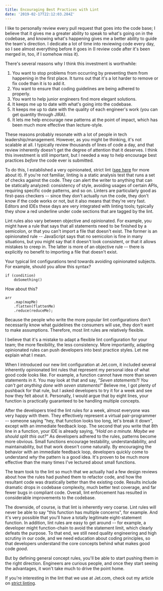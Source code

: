 ```yaml
---
title: Encouraging Best Practices with Lint
date: '2019-02-17T22:12:03.284Z'
---
```


I like to personally review every pull request that goes into the code base; I believe that it gives me a greater ability to speak to what's going on in the codebase, and knowing what's happening gives me a better ability to guide the team's direction. I dedicate a lot of time into reviewing code every day, so I see almost everything before it goes in (I review code after it's been merged in, too, if I somehow miss it).

There's several reasons why I think this investment is worthwhile:

1. You want to stop problems from occurring by preventing them from happening in the first place. It turns out that it's a lot harder to remove or fix code than it is to add it.
2. You want to ensure that coding guidelines are being adhered to properly.
3. You want to help junior engineers find more elegant solutions.
4. It keeps me up to date with what's going into the codebase.
5. It keeps me up to date with the quality of each engineer's work (you can get quantity through JIRA).
6. It lets me help encourage new patterns at the point of impact, which has been much more effective than lecture-style.

These reasons probably resonate with a lot of people in tech leadership/management. However, as you might be thinking, it's not scalable at all. I typically review thousands of lines of code a day, and that review inherently doesn't get the degree of attention that it deserves. I think this investment is still important, but I needed a way to help encourage best practices _before_ the code ever is submitted.

To do this, I established a very opinionated, strict lint ([see here](/strict-linting) for more about it). If you're not familiar, linting is a static analysis test that runs a set of checks against the code. They can alert the writer to anything that can be statically analyzed: consistency of style, avoiding usages of certain APIs, requiring specific code patterns, and so on. Linters are particularly good as first-pass checkers -- since they don't actually run the code, they don't know if the code works or not, but it also means that they're very fast. Editors and IDEs these days are very integrated with linting tools; typically they show a red underline under code sections that are tagged by the lint.

Lint rules also vary between objective and opinionated. For example, you might have a rule that says that all statements need to be finished by a semicolon, or that you can't import a file that doesn't exist. The former is an opinionated rule -- JavaScript says that no semicolon is fine in many situations, but you might say that it doesn't look consistent, or that it allows mistakes to creep in. The latter is more of an objective rule -- there is explicitly no benefit to importing a file that doesn't exist.

Your typical lint configurations tend towards avoiding opinionated subjects. For example, should you allow this syntax?

```
if (condition)
    doSomething()
```

How about this?

```
arr
    .map(mapMe)
    .flatten(flattenMe)
    .reduce(reduceMe);
```

Because the people who write the more popular lint configurations don't necessarily know what guidelines the consumers will use, they don't want to make assumptions. Therefore, most lint rules are relatively flexible.

I believe that it's a mistake to adapt a flexible lint configuration for your team; the more flexibility, the less consistency. More importantly, adapting opinionated rules can push developers into best practice styles. Let me explain what I mean.

When I introduced our new lint configuration at Jet.com, it included several inherently opinionated lint rules that represent my personal idea of what good code looks like. For example, a function cannot have more than seven statements in it. You may look at that and say, _"Seven statements?! You can't get anything done with seven statements!"_ Believe me, I got plenty of pushback for that rule, but I asked developers to try it for a week and see how they felt about it. Personally, I would argue that by eight lines, your function is practically guaranteed to be handling multiple concepts.

After the developers tried the lint rules for a week, almost everyone was very happy with them. They effectively represent a virtual pair-programmer -- someone saying "hey, that function looks too long, let's break it down", except with an immediate feedback loop. The second that you write that 8th line in a function, your IDE is already saying, _"Hold on a minute. Maybe we should split this out?"_ As developers adhered to the rules, patterns become more obvious. Small functions encourage testability, understandability, and maintainability, but that work doesn't come naturally. By encouraging the behavior with an immediate feedback loop, developers quickly come to understand _why_ the pattern is a good idea. It's proven to be much more effective than the many times I've lectured about small functions.

The team took to the lint so much that we actually had a few design reviews about how the rules had pushed them to refactor code, and how the resultant code was drastically better than the existing code. Results include dramatic drops in codebase complexity, much better test coverage, and far fewer bugs in compliant code. Overall, lint enforcement has resulted in considerable improvements to the codebase.

The downside, of course, is that lint is inherently very coarse. Lint rules will never be able to say "this function has multiple concerns", for example. And it's very possible that you'll have a totally legitimate eight-statement function. In addition, lint rules are easy to get around -- for example, a developer might function-chain to avoid the statement limit, which clearly defeats the purpose. To that end, we still need quality engineering and high scrutiny in our code, and we need education about coding principles, so that developers understand the core concepts behind what makes good code _good_.

But by defining general concept rules, you'll be able to start pushing them in the right direction. Engineers are curious people, and once they start seeing the advantages, it won't take much to drive the point home.

If you're interesting in the lint that we use at Jet.com, check out my article on [strict linting](/strict-linting).
